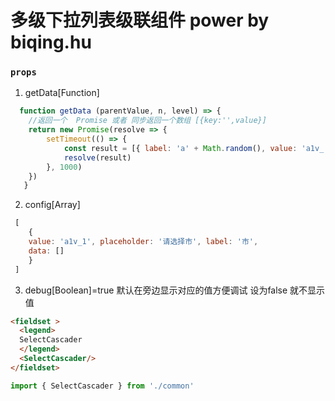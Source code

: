 # 多级下拉列表级联组件 power by biqing.hu

### `props`
1. getData[Function]
```js
  function getData (parentValue, n, level) => {
    //返回一个  Promise 或者 同步返回一个数组 [{key:'',value}] 
    return new Promise(resolve => {
        setTimeout(() => {
            const result = [{ label: 'a' + Math.random(), value: 'a1v_' + level }].concat(n.data)
            resolve(result)
        }, 1000)
    })
   } 
```
2. config[Array]
```js
 [
    {
    value: 'a1v_1', placeholder: '请选择市', label: '市',
    data: []
    }
 ]
```
3. debug[Boolean]=true
默认在旁边显示对应的值方便调试 设为false 就不显示值


```html
<fieldset >
  <legend>
  SelectCascader
  </legend>
  <SelectCascader/> 
</fieldset> 
```

```js 
import { SelectCascader } from './common'
```